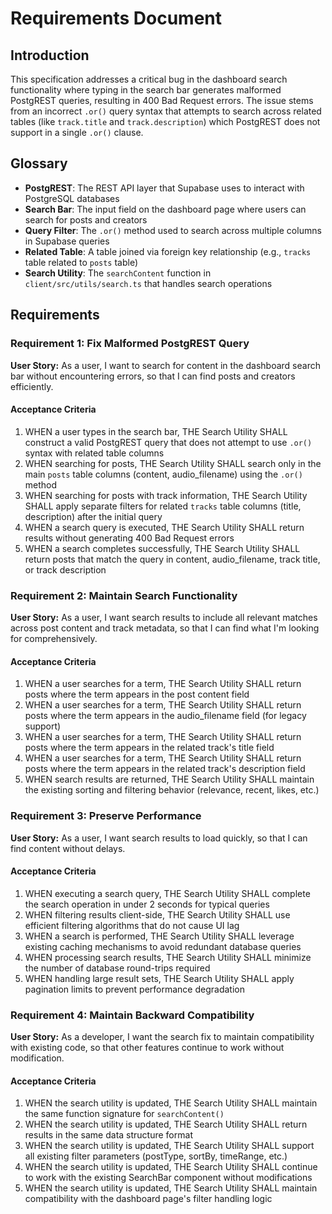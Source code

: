 # Requirements Document

## Introduction

This specification addresses a critical bug in the dashboard search functionality where typing in the search bar generates malformed PostgREST queries, resulting in 400 Bad Request errors. The issue stems from an incorrect `.or()` query syntax that attempts to search across related tables (like `track.title` and `track.description`) which PostgREST does not support in a single `.or()` clause.

## Glossary

- **PostgREST**: The REST API layer that Supabase uses to interact with PostgreSQL databases
- **Search Bar**: The input field on the dashboard page where users can search for posts and creators
- **Query Filter**: The `.or()` method used to search across multiple columns in Supabase queries
- **Related Table**: A table joined via foreign key relationship (e.g., `tracks` table related to `posts` table)
- **Search Utility**: The `searchContent` function in `client/src/utils/search.ts` that handles search operations

## Requirements

### Requirement 1: Fix Malformed PostgREST Query

**User Story:** As a user, I want to search for content in the dashboard search bar without encountering errors, so that I can find posts and creators efficiently.

#### Acceptance Criteria

1. WHEN a user types in the search bar, THE Search Utility SHALL construct a valid PostgREST query that does not attempt to use `.or()` syntax with related table columns
2. WHEN searching for posts, THE Search Utility SHALL search only in the main `posts` table columns (content, audio_filename) using the `.or()` method
3. WHEN searching for posts with track information, THE Search Utility SHALL apply separate filters for related `tracks` table columns (title, description) after the initial query
4. WHEN a search query is executed, THE Search Utility SHALL return results without generating 400 Bad Request errors
5. WHEN a search completes successfully, THE Search Utility SHALL return posts that match the query in content, audio_filename, track title, or track description

### Requirement 2: Maintain Search Functionality

**User Story:** As a user, I want search results to include all relevant matches across post content and track metadata, so that I can find what I'm looking for comprehensively.

#### Acceptance Criteria

1. WHEN a user searches for a term, THE Search Utility SHALL return posts where the term appears in the post content field
2. WHEN a user searches for a term, THE Search Utility SHALL return posts where the term appears in the audio_filename field (for legacy support)
3. WHEN a user searches for a term, THE Search Utility SHALL return posts where the term appears in the related track's title field
4. WHEN a user searches for a term, THE Search Utility SHALL return posts where the term appears in the related track's description field
5. WHEN search results are returned, THE Search Utility SHALL maintain the existing sorting and filtering behavior (relevance, recent, likes, etc.)

### Requirement 3: Preserve Performance

**User Story:** As a user, I want search results to load quickly, so that I can find content without delays.

#### Acceptance Criteria

1. WHEN executing a search query, THE Search Utility SHALL complete the search operation in under 2 seconds for typical queries
2. WHEN filtering results client-side, THE Search Utility SHALL use efficient filtering algorithms that do not cause UI lag
3. WHEN a search is performed, THE Search Utility SHALL leverage existing caching mechanisms to avoid redundant database queries
4. WHEN processing search results, THE Search Utility SHALL minimize the number of database round-trips required
5. WHEN handling large result sets, THE Search Utility SHALL apply pagination limits to prevent performance degradation

### Requirement 4: Maintain Backward Compatibility

**User Story:** As a developer, I want the search fix to maintain compatibility with existing code, so that other features continue to work without modification.

#### Acceptance Criteria

1. WHEN the search utility is updated, THE Search Utility SHALL maintain the same function signature for `searchContent()`
2. WHEN the search utility is updated, THE Search Utility SHALL return results in the same data structure format
3. WHEN the search utility is updated, THE Search Utility SHALL support all existing filter parameters (postType, sortBy, timeRange, etc.)
4. WHEN the search utility is updated, THE Search Utility SHALL continue to work with the existing SearchBar component without modifications
5. WHEN the search utility is updated, THE Search Utility SHALL maintain compatibility with the dashboard page's filter handling logic
